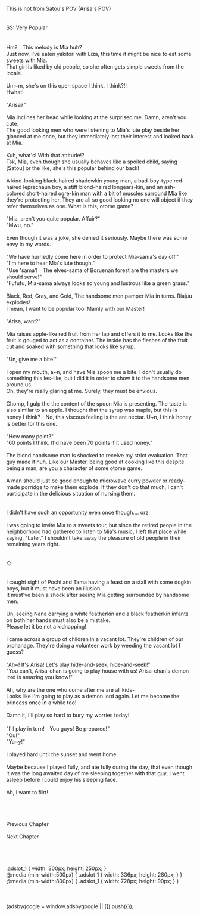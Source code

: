 <br/>
This is not from Satou's POV (Arisa's POV)<br/>
<br/>
<br/>
SS: Very Popular<br/>
<br/>
 <br/>
Hm?　This melody is Mia huh?<br/>
Just now, I've eaten yakitori with Liza, this time it might be nice to eat some sweets with Mia.<br/>
That girl is liked by old people, so she often gets simple sweets from the locals.<br/>
<br/>
Um~m, she's on this open space I think. I think?!!<br/>
Hwhat!<br/>
<br/>
"Arisa?"<br/>
<br/>
Mia inclines her head while looking at the surprised me. Damn, aren't you cute.<br/>
The good looking men who were listening to Mia's lute play beside her glanced at me once, but they immediately lost their interest and looked back at Mia.<br/>
<br/>
Kuh, what's! With that attitude!?<br/>
Tsk, Mia, even though she usually behaves like a spoiled child, saying [Satou] or the like, she's this popular behind our back!<br/>
<br/>
A kind-looking black-haired shadowkin young man, a bad-boy-type red-haired leprechaun boy, a stiff blond-haired longears-kin, and an ash-colored short-haired ogre-kin man with a bit of muscles surround Mia like they're protecting her. They are all so good looking no one will object if they refer themselves as one. What is this, otome game?<br/>
<br/>
"Mia, aren't you quite popular. Affair?"<br/>
"Mwu, no."<br/>
<br/>
Even though it was a joke, she denied it seriously. Maybe there was some envy in my words.<br/>
<br/>
"We have hurriedly come here in order to protect Mia-sama's day off."<br/>
"I'm here to hear Mia's lute though."<br/>
"Use 'sama'!　The elves-sama of Boruenan forest are the masters we should serve!"<br/>
"Fufufu, Mia-sama always looks so young and lustrous like a green grass."<br/>
<br/>
Black, Red, Gray, and Gold, The handsome men pamper Mia in turns. Riajuu explodes!<br/>
I mean, I want to be popular too! Mainly with our Master!<br/>
<br/>
"Arisa, want?"<br/>
<br/>
Mia raises apple-like red fruit from her lap and offers it to me. Looks like the fruit is gouged to act as a container. The inside has the fleshes of the fruit cut and soaked with something that looks like syrup.<br/>
<br/>
"Un, give me a bite."<br/>
<br/>
I open my mouth, a~n, and have Mia spoon me a bite. I don't usually do something this les-like, but I did it in order to show it to the handsome men around us.<br/>
Oh, they're really glaring at me. Surely, they must be envious.<br/>
<br/>
Chomp, I gulp the the content of the spoon Mia is presenting. The taste is also similar to an apple. I thought that the syrup was maple, but this is honey I think?　No, this viscous feeling is the ant nectar. U~n, I think honey is better for this one.<br/>
<br/>
"How many point?"<br/>
"60 points I think. It'd have been 70 points if it used honey."<br/>
<br/>
The blond handsome man is shocked to receive my strict evaluation. That guy made it huh. Like our Master, being good at cooking like this despite being a man, are you a character of some otome game. <br/>
<br/>
A man should just be good enough to microwave curry powder or ready-made porridge to make them explode. If they don't do that much, I can't participate in the delicious situation of nursing them.<br/>
<TLN: Probably a reference to something. Not sure what, from an otome game maybe?><br/>
<br/>
I didn't have such an opportunity even once though.... orz.<br/>
<br/>
I was going to invite Mia to a sweets tour, but since the retired people in the neighborhood had gathered to listen to Mia's music, I left that place while saying, "Later." I shouldn't take away the pleasure of old people in their remaining years right.<br/>
<br/>
<br/>
◇<br/>
<br/>
<br/>
I caught sight of Pochi and Tama having a feast on a stall with some dogkin boys, but it must have been an illusion.<br/>
It must've been a shock after seeing Mia getting surrounded by handsome men.<br/>
<br/>
Un, seeing Nana carrying a white featherkin and a black featherkin infants on both her hands must also be a mistake.<br/>
Please let it be not a kidnapping!<br/>
<br/>
I came across a group of children in a vacant lot. They're children of our orphanage. They're doing a volunteer work by weeding the vacant lot I guess?<br/>
<br/>
"Ah~! It's Arisa! Let's play hide-and-seek, hide-and-seek!"<br/>
"You can't, Arisa-chan is going to play house with us! Arisa-chan's demon lord is amazing you know!"<br/>
<br/>
Ah, why are the one who come after me are all kids~<br/>
Looks like I'm going to play as a demon lord again. Let me become the princess once in a while too!<br/>
<br/>
Damn it, I'll play so hard to bury my worries today! <br/>
<br/>
"I'll play in turn!　You guys! Be prepared!"<br/>
"Ou!"<br/>
"Ya~y!"<br/>
<br/>
I played hard until the sunset and went home.<br/>
<br/>
Maybe because I played fully, and ate fully during the day, that even though it was the long awaited day of me sleeping together with that guy, I went asleep before I could enjoy his sleeping face.<br/>
<br/>
Ah, I want to flirt!<br/>
<br/>
<br/>
<br/>
<br/>
Previous Chapter<br/>
<br/>
Next Chapter <br/>
<br/>
<br/>
<br/>
<br/>
.adslot_1 { width: 300px; height: 250px; }<br/>
@media (min-width:500px) { .adslot_1 { width: 336px; height: 280px; } }<br/>
@media (min-width:800px) { .adslot_1 { width: 728px; height: 90px; } }<br/>
<br/>
<br/>
<br/>
(adsbygoogle = window.adsbygoogle || []).push({});<br/>
<br/>
<br/>
<br/>
<br/>
